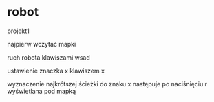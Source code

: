 robot
=====

projekt1

najpierw wczytać mapki

ruch robota klawiszami wsad

ustawienie znaczka x klawiszem x

wyznaczenie najkrótszej ścieżki do znaku x następuje po naciśnięciu r
wyświetlana pod mapką

